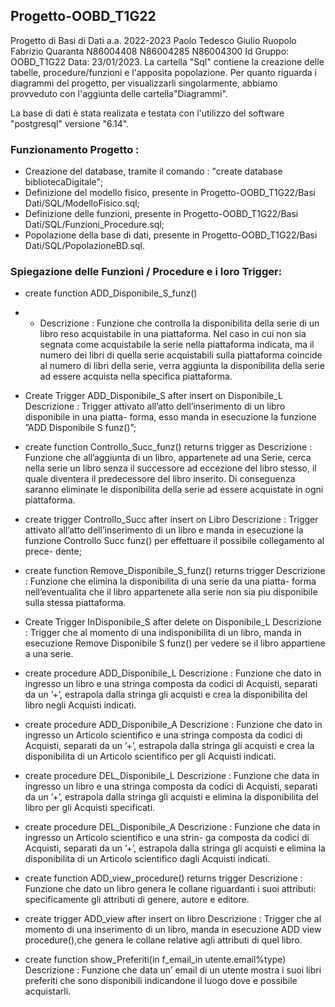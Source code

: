 ## Progetto-OOBD_T1G22
Progetto di Basi di Dati a.a. 2022-2023 Paolo Tedesco Giulio Ruopolo Fabrizio Quaranta N86004408 N86004285 N86004300 Id Gruppo: OOBD_T1G22 Data: 23/01/2023.
La cartella "Sql" contiene la creazione delle tabelle, procedure/funzioni e l'apposita popolazione.
Per quanto riguarda i diagrammi del progetto, per visualizzarli singolarmente, abbiamo provveduto con l'aggiunta delle cartella"Diagrammi".

La base di dati è stata realizata e testata con l'utilizzo del software "postgresql" versione "6.14".
### Funzionamento Progetto :
- Creazione del database, tramite il comando : "create database bibliotecaDigitale";
- Definizione del modello fisico, presente in Progetto-OOBD_T1G22/Basi Dati/SQL/ModelloFisico.sql;
- Definizione delle funzioni, presente in Progetto-OOBD_T1G22/Basi Dati/SQL/Funzioni_Procedure.sql;
- Popolazione della base di dati, presente in Progetto-OOBD_T1G22/Basi Dati/SQL/PopolazioneBD.sql.
### Spiegazione delle Funzioni / Procedure e i loro Trigger: 
- create function ADD_Disponibile_S_funz()
- - Descrizione :
Funzione che controlla la disponibilita della serie di un libro reso acquistabile
in una piattaforma.
Nel caso in cui non sia segnata come acquistabile la serie nella piattaforma
indicata, ma il numero dei libri di quella serie acquistabili sulla piattaforma
coincide al numero di libri della serie, verra aggiunta la disponibilita della serie
ad essere acquista nella specifica piattaforma.

- Create Trigger ADD_Disponibile_S after insert on Disponibile_L
Descrizione :
Trigger attivato all’atto dell’inserimento di un libro disponibile in una piatta-
forma, esso manda in esecuzione la funzione ”ADD Disponibile S funz()”;

- create function Controllo_Succ_funz() returns trigger as
Descrizione :
Funzione che all’aggiunta di un libro, appartenete ad una Serie, cerca nella serie
un libro senza il successore ad eccezione del libro stesso, il quale diventera il
predecessore del libro inserito. Di conseguenza saranno eliminate le disponibilita
della serie ad essere acquistate in ogni piattaforma.

- create trigger Controllo_Succ after insert on Libro
Descrizione :
Trigger attivato all’atto dell’inserimento di un libro e manda in esecuzione la
funzione Controllo Succ funz() per effettuare il possibile collegamento al prece-
dente;

- create function Remove_Disponibile_S_funz() returns trigger 
Descrizione : Funzione che elimina la disponibilita di una serie da una piatta-
forma nell’eventualita che il libro appartenete alla serie non sia piu disponibile
sulla stessa piattaforma.

- Create Trigger InDisponibile_S after delete on Disponibile_L
Descrizione : Trigger che al momento di una indisponibilita di un libro, manda
in esecuzione Remove Disponibile S funz() per vedere se il libro appartiene a
una serie.

- create procedure ADD_Disponibile_L
Descrizione : Funzione che dato in ingresso un libro e una stringa composta
da codici di Acquisti, separati da un ’+’, estrapola dalla stringa gli acquisti e
crea la disponibilita del libro negli Acquisti indicati.

- create procedure ADD_Disponibile_A
Descrizione : Funzione che dato in ingresso un Articolo scientifico e una stringa
composta da codici di Acquisti, separati da un ’+’, estrapola dalla stringa gli
acquisti e crea la disponibilita di un Articolo scientifico per gli Acquisti indicati.

- create procedure DEL_Disponibile_L
Descrizione : 
Funzione che data in ingresso un libro e una stringa composta
da codici di Acquisti, separati da un ’+’, estrapola dalla stringa gli acquisti e
elimina la disponibilita del libro per gli Acquisti specificati.

- create procedure DEL_Disponibile_A
Descrizione : Funzione che data in ingresso un Articolo scientifico e una strin-
ga composta da codici di Acquisti, separati da un ’+’, estrapola dalla stringa
gli acquisti e elimina la disponibilita di un Articolo scientifico dagli Acquisti
indicati.

- create function ADD_view_procedure() returns trigger 
Descrizione : Funzione che dato un libro genera le collane riguardanti i suoi
attributi: specificamente gli attributi di genere, autore e editore.

- create trigger ADD_view after insert on libro
Descrizione : Trigger che al momento di una inserimento di un libro, manda
in esecuzione ADD view procedure(),che genera le collane relative agli attributi
di quel libro.

- create function show_Preferiti(in f_email_in utente.email%type)
Descrizione : Funzione che data un’ email di un utente mostra i suoi libri
preferiti che sono disponibili indicandone il luogo dove e possibile acquistarli.
